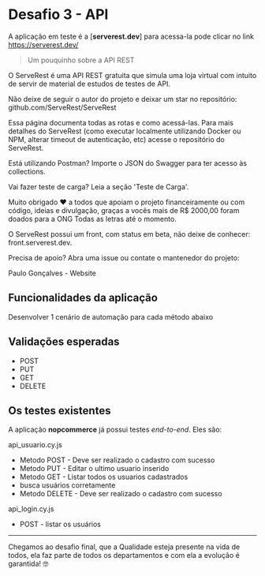 # Desafio 3 - API

A aplicação em teste é a  [**serverest.dev**] para acessa-la pode clicar no link https://serverest.dev/

> Um pouquinho sobre a API REST

O ServeRest é uma API REST gratuita que simula uma loja virtual com intuito de servir de material de estudos de testes de API.

Não deixe de seguir o autor do projeto e deixar um star no repositório: github.com/ServeRest/ServeRest

Essa página documenta todas as rotas e como acessá-las. Para mais detalhes do ServeRest (como executar localmente utilizando Docker ou NPM, alterar timeout de autenticação, etc) acesse o repositório do ServeRest.

Está utilizando Postman? Importe o JSON do Swagger para ter acesso às collections.

Vai fazer teste de carga? Leia a seção 'Teste de Carga'.

Muito obrigado ♥ a todos que apoiam o projeto financeiramente ou com código, ideias e divulgação, graças a vocês mais de R$ 2000,00 foram doados para a ONG Todas as letras até o momento.

O ServeRest possui um front, com status em beta, não deixe de conhecer: front.serverest.dev.

Precisa de apoio? Abra uma issue ou contate o mantenedor do projeto:

Paulo Gonçalves - Website



## Funcionalidades da aplicação

Desenvolver 1 cenário de automação para cada método abaixo

## Validações esperadas

- POST
- PUT
- GET
- DELETE

## Os testes existentes

A aplicação **nopcommerce** já possui testes _end-to-end_. Eles são:

api_usuario.cy.js

* Metodo POST - Deve ser realizado o cadastro com sucesso
* Metodo PUT - Editar o ultimo usuario inserido
* Metodo GET - Listar todos os usuarios cadastrados
* busca usuários corretamente
* Metodo DELETE - Deve ser realizado o cadastro com sucesso


api_login.cy.js

* POST - listar os usuários

___

Chegamos ao desafio final, que a Qualidade esteja presente na vida de todos, ela faz parte de todos os departamentos e com ela a evolução é garantida! 🤓
